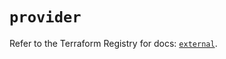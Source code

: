 # `provider`

Refer to the Terraform Registry for docs: [`external`](https://registry.terraform.io/providers/hashicorp/external/2.3.4/docs).
